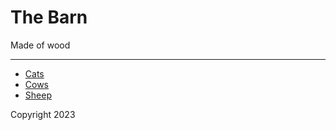 # The Barn

Made of wood

---

* [Cats](./cats.md)
* [Cows](./cows.md)
* [Sheep](./sheep.md)

Copyright 2023
